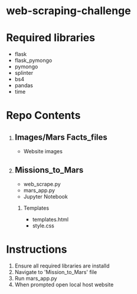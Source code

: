 # web-scraping-challenge

<h1>Required libraries</h1>
<ul>
    <li>flask</li>
    <li>flask_pymongo</li>
    <li>pymongo</li>
    <li>splinter</li>
    <li>bs4</li>
    <li>pandas</li>
    <li>time</li>
</ul>

<h1>Repo Contents</h1>
<ol>
    <li> <h2>Images/Mars Facts_files</h2></li>
        <ul>
            <li> Website images</li>
        </ul>
    <li> <h2>Missions_to_Mars</h2></li>
    <ul>
        <li>web_scrape.py</li>
        <li>mars_app.py </li>
        <li>Jupyter Notebook</li>
    </ul>
    <ol>
        <li>Templates</li>
        <ul>
            <li>templates.html</li>
            <li>style.css</li>
        </ul>
    </ol>
</ol>

<h1>Instructions</h1>
<ol>
    <li>Ensure all required libraries are installd</li>
    <li>Navigate to 'Mission_to_Mars' file</li>
    <li>Run mars_app.py</li>
    <li>When prompted open local host website</li>
</ol>

